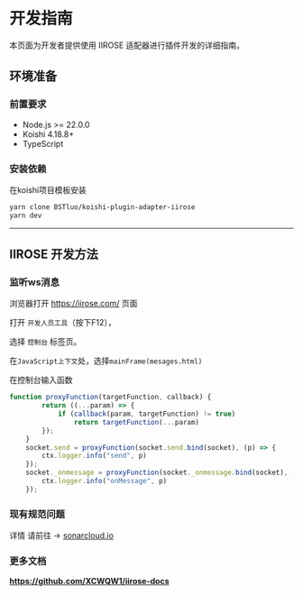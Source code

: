 # 开发指南

本页面为开发者提供使用 IIROSE 适配器进行插件开发的详细指南。

## 环境准备

### 前置要求

- Node.js >= 22.0.0
- Koishi 4.18.8+
- TypeScript 

### 安装依赖
在koishi项目模板安装
```bash
yarn clone BSTluo/koishi-plugin-adapter-iirose
yarn dev
```

---

## IIROSE 开发方法

### 监听ws消息

浏览器打开 https://iirose.com/ 页面

打开 `开发人员工具`（按下F12），

选择 `控制台` 标签页。

在`JavaScript上下文`处，选择`mainFrame(mesages.html)`

在控制台输入函数
```JavaScript
function proxyFunction(targetFunction, callback) {
        return ((...param) => {
            if (callback(param, targetFunction) != true)
                return targetFunction(...param)
        });
    }
    socket.send = proxyFunction(socket.send.bind(socket), (p) => {
        ctx.logger.info("send", p)
    });
    socket._onmessage = proxyFunction(socket._onmessage.bind(socket), (p) => {
        ctx.logger.info("onMessage", p)
    });

```

### 现有规范问题

详情 请前往 -> [sonarcloud.io](https://sonarcloud.io/project/security_hotspots?id=BSTluo_koishi-plugin-adapter-iirose&branch=main&issueStatuses=OPEN,CONFIRMED&sinceLeakPeriod=true
)
### 更多文档

**https://github.com/XCWQW1/iirose-docs**

